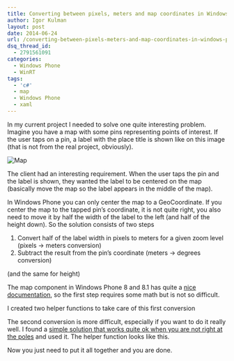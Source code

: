 ```yaml
---
title: Converting between pixels, meters and map coordinates in Windows Phone
author: Igor Kulman
layout: post
date: 2014-06-24
url: /converting-between-pixels-meters-and-map-coordinates-in-windows-phone/
dsq_thread_id:
  - 2791561091
categories:
  - Windows Phone
  - WinRT
tags:
  - 'c#'
  - map
  - Windows Phone
  - xaml
---
```

In my current project I needed to solve one quite interesting problem. Imagine you have a map with some pins representing points of interest. If the user taps on a pin, a label with the place title is shown like on this image (that is not from the real project, obviously).

![Map][1]

The client had an interesting requirement. When the user taps the pin and the label is shown, they wanted the label to be centered on the map (basically move the map so the label appears in the middle of the map).

In Windows Phone you can only center the map to a GeoCoordinate. If you center the map to the tapped pin&#8217;s coordinate, it is not quite right, you also need to move it by half the width of the label to the left (and half of the height down). So the solution consists of two steps

  1. Convert half of the label width in pixels to meters for a given zoom level (pixels -> meters conversion)
  2. Subtract the result from the pin&#8217;s coordinate (meters -> degrees conversion)

(and the same for height)

The map component in Windows Phone 8 and 8.1 has quite a [nice documentation][2], so the first step requires some math but is not so difficult.

I created two helper functions to take care of this first conversion

The second conversion is more difficult, especially if you want to do it really well. I found a [simple solution that works quite ok when you are not right at the poles][3] and used it. The helper function looks like this.

Now you just need to put it all together and you are done.

 [1]: http://www.windowsphonegeek.com/upload/articles/image_thumb_4_4.png
 [2]: http://msdn.microsoft.com/en-us/library/aa940990.aspx
 [3]: https://gis.stackexchange.com/questions/2951/algorithm-for-offsetting-a-latitude-longitude-by-some-amount-of-meters